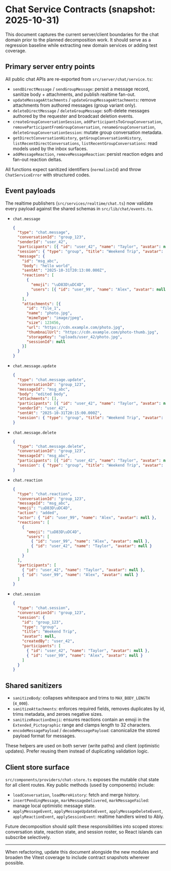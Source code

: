 # Chat Service Contracts (snapshot: 2025-10-31)

This document captures the current server/client boundaries for the chat domain
prior to the planned decomposition work. It should serve as a regression
baseline while extracting new domain services or adding test coverage.

## Primary server entry points

All public chat APIs are re-exported from `src/server/chat/service.ts`:

- `sendDirectMessage` / `sendGroupMessage`: persist a message record, sanitize body + attachments, and publish realtime fan-out.
- `updateMessageAttachments` / `updateGroupMessageAttachments`: remove attachments from authored messages (group variant only).
- `deleteDirectMessage` / `deleteGroupMessage`: soft-delete messages authored by the requester and broadcast deletion events.
- `createGroupConversationSession`, `addParticipantsToGroupConversation`, `removeParticipantFromGroupConversation`, `renameGroupConversation`, `deleteGroupConversationSession`: mutate group conversation metadata.
- `getDirectConversationHistory`, `getGroupConversationHistory`, `listRecentDirectConversations`, `listRecentGroupConversations`: read models used by the inbox surfaces.
- `addMessageReaction`, `removeMessageReaction`: persist reaction edges and fan-out reaction deltas.

All functions expect sanitized identifiers (`normalizeId`) and throw
`ChatServiceError` with structured codes.

## Event payloads

The realtime publishers (`src/services/realtime/chat.ts`) now validate every
payload against the shared schemas in `src/lib/chat/events.ts`.

- `chat.message`
  ```json
  {
    "type": "chat.message",
    "conversationId": "group_123",
    "senderId": "user_42",
    "participants": [{ "id": "user_42", "name": "Taylor", "avatar": null }],
    "session": { "type": "group", "title": "Weekend Trip", "avatar": null, "createdBy": "user_42" },
    "message": {
      "id": "msg_abc",
      "body": "hello world",
      "sentAt": "2025-10-31T20:13:00.000Z",
      "reactions": [
        {
          "emoji": "\uD83D\uDC4D",
          "users": [{ "id": "user_99", "name": "Alex", "avatar": null }]
        }
      ],
      "attachments": [{
        "id": "file_1",
        "name": "photo.jpg",
        "mimeType": "image/jpeg",
        "size": 123456,
        "url": "https://cdn.example.com/photo.jpg",
        "thumbnailUrl": "https://cdn.example.com/photo-thumb.jpg",
        "storageKey": "uploads/user_42/photo.jpg",
        "sessionId": null
      }]
    }
  }
  ```

- `chat.message.update`
  ```json
  {
    "type": "chat.message.update",
    "conversationId": "group_123",
    "messageId": "msg_abc",
    "body": "edited body",
    "attachments": [],
    "participants": [{ "id": "user_42", "name": "Taylor", "avatar": null }],
    "senderId": "user_42",
    "sentAt": "2025-10-31T20:15:00.000Z",
    "session": { "type": "group", "title": "Weekend Trip", "avatar": null, "createdBy": "user_42" }
  }
  ```

- `chat.message.delete`
  ```json
  {
    "type": "chat.message.delete",
    "conversationId": "group_123",
    "messageId": "msg_abc",
    "participants": [{ "id": "user_42", "name": "Taylor", "avatar": null }],
    "session": { "type": "group", "title": "Weekend Trip", "avatar": null, "createdBy": "user_42" }
  }
  ```

- `chat.reaction`
  ```json
  {
    "type": "chat.reaction",
    "conversationId": "group_123",
    "messageId": "msg_abc",
    "emoji": "\uD83D\uDC4D",
    "action": "added",
    "actor": { "id": "user_99", "name": "Alex", "avatar": null },
    "reactions": [
      {
        "emoji": "\uD83D\uDC4D",
        "users": [
          { "id": "user_99", "name": "Alex", "avatar": null },
          { "id": "user_42", "name": "Taylor", "avatar": null }
        ]
      }
    ],
    "participants": [
      { "id": "user_42", "name": "Taylor", "avatar": null },
      { "id": "user_99", "name": "Alex", "avatar": null }
    ]
  }
  ```

- `chat.session`
  ```json
  {
    "type": "chat.session",
    "conversationId": "group_123",
    "session": {
      "id": "group_123",
      "type": "group",
      "title": "Weekend Trip",
      "avatar": null,
      "createdBy": "user_42",
      "participants": [
        { "id": "user_42", "name": "Taylor", "avatar": null },
        { "id": "user_99", "name": "Alex", "avatar": null }
      ]
    }
  }
  ```

## Shared sanitizers

- `sanitizeBody`: collapses whitespace and trims to `MAX_BODY_LENGTH` (`4_000`).
- `sanitizeAttachments`: enforces required fields, removes duplicates by id,
  trims metadata, and zeroes negative sizes.
- `sanitizeReactionEmoji`: ensures reactions contain an emoji in the
  `Extended_Pictographic` range and clamps length to 32 characters.
- `encodeMessagePayload` / `decodeMessagePayload`: canonicalize the stored
  payload format for messages.

These helpers are used on both server (write paths) and client (optimistic
updates). Prefer reusing them instead of duplicating validation logic.

## Client store surface

`src/components/providers/chat-store.ts` exposes the mutable chat state for all
client routes. Key public methods (used by components) include:

- `loadConversation`, `loadMoreHistory`: fetch and merge history.
- `insertPendingMessage`, `markMessageDelivered`, `markMessageFailed`: manage
  local optimistic message state.
- `applyMessageEvent`, `applyMessageUpdateEvent`, `applyMessageDeleteEvent`,
  `applyReactionEvent`, `applySessionEvent`: realtime handlers wired to Ably.

Future decomposition should split these responsibilities into scoped stores:
conversation state, reaction state, and session roster, so React islands can
subscribe selectively.

---

When refactoring, update this document alongside the new modules and broaden the
Vitest coverage to include contract snapshots wherever possible.